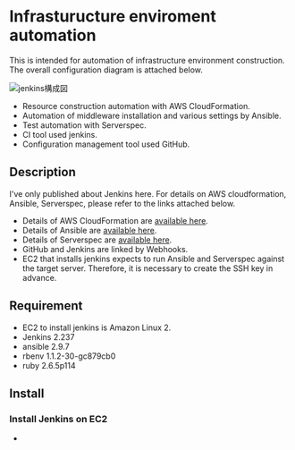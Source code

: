 # Infrasturucture enviroment automation
This is intended for automation of infrastructure environment construction.
The overall configuration diagram is attached below.

![jenkins構成図](https://user-images.githubusercontent.com/60305322/82865800-95f9aa00-9f62-11ea-9c8f-50e696a4ff3c.png)

- Resource construction automation with AWS CloudFormation.
- Automation of middleware installation and various settings by Ansible.
- Test automation with Serverspec.
- CI tool used jenkins.
- Configuration management tool used GitHub.

## Description
I've only published about Jenkins here.
For details on AWS cloudformation, Ansible, Serverspec, please refer to the links attached below.
- Details of AWS CloudFormation are [available here][1].
- Details of Ansible are [available here][2].
- Details of Serverspec are [available here][3].
- GitHub and Jenkins are linked by Webhooks.
- EC2 that installs jenkins expects to run Ansible and Serverspec against the target server. Therefore, it is necessary to create the SSH key in advance.

## Requirement
- EC2 to install jenkins is Amazon Linux 2.
- Jenkins 2.237
- ansible 2.9.7
- rbenv 1.1.2-30-gc879cb0
- ruby 2.6.5p114

## Install
### Install Jenkins on EC2
- 

[1]:https://github.com/neetzama/cloudformation_study
[2]:https://github.com/neetzama/ansible_study
[3]:https://github.com/neetzama/serverspec_study